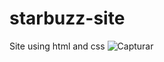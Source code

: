 # starbuzz-site
Site using html and css
![Capturar](https://user-images.githubusercontent.com/76595905/148543839-b3f5fe0c-39ea-407c-abdd-dfae44f64e37.PNG)
